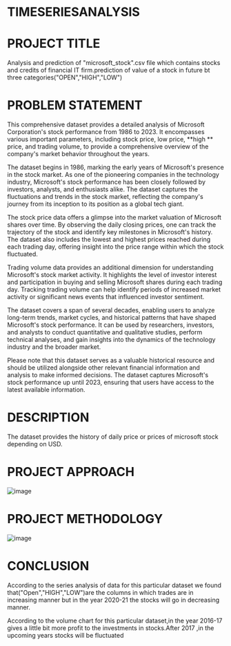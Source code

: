 # TIMESERIESANALYSIS
# PROJECT TITLE

Analysis and prediction of "microsoft_stock".csv file which contains stocks and credits of financial IT firm.prediction of value of a stock in future bt three categories("OPEN","HIGH","LOW")

# PROBLEM STATEMENT

This comprehensive dataset provides a detailed analysis of Microsoft Corporation's stock performance from 1986 to 2023. It encompasses various important parameters, including stock price, low price, **high ** price, and trading volume, to provide a comprehensive overview of the company's market behavior throughout the years.

The dataset begins in 1986, marking the early years of Microsoft's presence in the stock market. As one of the pioneering companies in the technology industry, Microsoft's stock performance has been closely followed by investors, analysts, and enthusiasts alike. The dataset captures the fluctuations and trends in the stock market, reflecting the company's journey from its inception to its position as a global tech giant.

The stock price data offers a glimpse into the market valuation of Microsoft shares over time. By observing the daily closing prices, one can track the trajectory of the stock and identify key milestones in Microsoft's history. The dataset also includes the lowest and highest prices reached during each trading day, offering insight into the price range within which the stock fluctuated.

Trading volume data provides an additional dimension for understanding Microsoft's stock market activity. It highlights the level of investor interest and participation in buying and selling Microsoft shares during each trading day. Tracking trading volume can help identify periods of increased market activity or significant news events that influenced investor sentiment.

The dataset covers a span of several decades, enabling users to analyze long-term trends, market cycles, and historical patterns that have shaped Microsoft's stock performance. It can be used by researchers, investors, and analysts to conduct quantitative and qualitative studies, perform technical analyses, and gain insights into the dynamics of the technology industry and the broader market.

Please note that this dataset serves as a valuable historical resource and should be utilized alongside other relevant financial information and analysis to make informed decisions. The dataset captures Microsoft's stock performance up until 2023, ensuring that users have access to the latest available information.

# DESCRIPTION

The dataset provides the history of daily price or prices of microsoft stock depending on USD.

# PROJECT APPROACH

![image](https://github.com/PrashanthReddy2002/TIMESERIESANALYSIS/assets/143176744/018a1fc9-4d88-415f-b423-7156f79732f7)

# PROJECT METHODOLOGY

![image](https://github.com/PrashanthReddy2002/TIMESERIESANALYSIS/assets/143176744/59f31f1f-86f9-4bd0-afd0-a70ccdf8d7a2)

# CONCLUSION

According to the series analysis of data for this particular dataset we found that("Open","HIGH","LOW")are the columns in which trades are in increasing manner but in the year 2020-21 the stocks will go in decreasing manner.

According to the volume chart for this particular dataset,in the year 2016-17 gives a little bit more profit to the investments in stocks.After 2017 ,in the upcoming years stocks will be fluctuated
 









